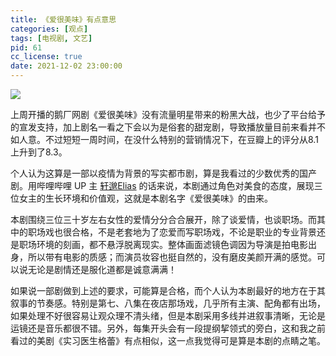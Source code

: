 ```yaml
---
title: 《爱很美味》有点意思
categories: [观点]
tags: [电视剧, 文艺]
pid: 61
cc_license: true
date: 2021-12-02 23:00:00
---
```


![](https://cos.pinlyu.com/posts/2021/61-aihenmeiwei.webp#550x)

上周开播的鹅厂网剧《爱很美味》没有流量明星带来的粉黑大战，也少了平台给予的宣发支持，加上剧名一看之下会以为是俗套的甜宠剧，导致播放量目前来看并不如人意。不过短短一周时间，在没什么特别的营销情况下，在豆瓣上的评分从8.1上升到了8.3。
<!-- more -->

个人认为这算是一部以疫情为背景的写实都市剧，算是我看过的少数优秀的国产剧。用哔哩哔哩 UP 主 [轩邈Elias](https://www.bilibili.com/video/BV1944y1h7Qu) 的话来说，本剧通过角色对美食的态度，展现三位女主的生长环境和价值观，这就是本剧名字《爱很美味》的由来。

本剧围绕三位三十岁左右女性的爱情分分合合展开，除了谈爱情，也谈职场。而其中的职场戏也很合格，不是老套地为了恋爱而写职场戏，不论是职业的专业背景还是职场环境的刻画，都不悬浮脱离现实。整体画面滤镜色调因为导演是拍电影出身，所以带有电影的质感；而演员妆容也挺自然的，没有磨皮美颜开满的感觉。可以说无论是剧情还是服化道都是诚意满满！

如果说一部剧做到上述的要求，可能算是合格，而个人认为本剧最好的地方在于其叙事的节奏感。特别是第七、八集在夜店那场戏，几乎所有主演、配角都有出场，如果处理不好很容易让观众理不清头绪，但是本剧采用多线并进叙事清晰，无论是运镜还是音乐都很不错。另外，每集开头会有一段提纲挈领式的旁白，这和我之前看过的美剧《实习医生格蕾》有点相似，这一点我觉得可是算是本剧的点睛之笔。
